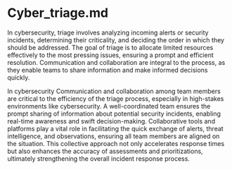 # Cyber_triage.md

In cybersecurity, triage involves analyzing incoming alerts or security incidents, determining their criticality, and deciding the order in which they should be addressed. The goal of triage is to allocate limited resources effectively to the most pressing issues, ensuring a prompt and efficient resolution. Communication and collaboration are integral to the process, as they enable teams to share information and make informed decisions quickly.

In cybersecurity Communication and collaboration among team members are critical to the efficiency of the triage process, especially in high-stakes environments like cybersecurity. A well-coordinated team ensures the prompt sharing of information about potential security incidents, enabling real-time awareness and swift decision-making. Collaborative tools and platforms play a vital role in facilitating the quick exchange of alerts, threat intelligence, and observations, ensuring all team members are aligned on the situation. This collective approach not only accelerates response times but also enhances the accuracy of assessments and prioritizations, ultimately strengthening the overall incident response process.
